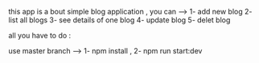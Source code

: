 this app is a bout simple blog application , you can -->
1- add new blog
2- list all blogs
3- see details of one blog
4- update blog
5- delet blog

all you have to do :

use master branch --> 1- npm install , 2- npm run start:dev
